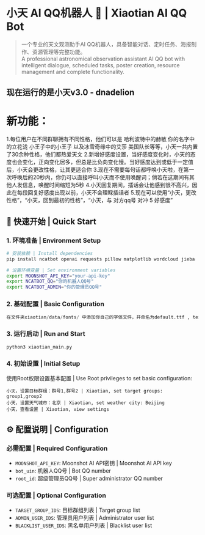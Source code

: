 # 小天 AI QQ机器人 🤖 | Xiaotian AI QQ Bot

> 一个专业的天文观测助手AI QQ机器人，具备智能对话、定时任务、海报制作、资源管理等完整功能。  
> A professional astronomical observation assistant AI QQ bot with intelligent dialogue, scheduled tasks, poster creation, resource management and complete functionality.


## 现在运行的是小天v3.0 - dnadelion 
# 新功能：
1.每位用户在不同群聊拥有不同性格，他们可以是 哈利波特中的赫敏  你的名字中的立花泷 小王子中的小王子 以及冰雪奇缘中的艾莎 美国队长等等，小天一共内置了30余种性格，他们都热爱天文
2.新增好感度设置，当好感度变化时，小天的态度也会变化，正向变化居多，但总是比负向变化慢。当好感度达到或低于一定值后，小天会更改性格，让其更适合你
3.现在不需要每句话都呼唤小天啦，在第一次呼唤后的20秒内，你仍可以直接呼叫小天而不使用唤醒词；倘若在这期间有其他人发信息，唤醒时间缩短为5秒
4.小天回复期间，插话会让他感到很不高兴，因此在每段回复好感度出现以前，小天不会理睬插话者
5.现在可以使用“小天，更改性格”，“小天，回到最初的性格”，“小天，与 对方qq号 对冲 5 好感度”
## 🚀 快速开始 | Quick Start

### 1. 环境准备 | Environment Setup
```bash
# 安装依赖 | Install dependencies
pip install ncatbot openai requests pillow matplotlib wordcloud jieba

# 设置环境变量 | Set environment variables
export MOONSHOT_API_KEY="your-api-key"
export NCATBOT_QQ="你的机器人QQ号"
export NCATBOT_ADMIN="你的管理员QQ号"
```

### 2. 基础配置 | Basic Configuration
```python
在文件夹xiaotian/data/fonts/ 中添加你自己的字体文件，并命名为default.ttf , text.TTF , art.TTF , ciyun.TTF
```


### 3. 运行启动 | Run and Start
```bash
python3 xiaotian_main.py
```

### 4. 初始设置 | Initial Setup
使用Root权限设置基本配置 | Use Root privileges to set basic configuration:
```
小天，设置目标群组：群号1,群号2 | Xiaotian, set target groups: group1,group2
小天，设置天气城市：北京 | Xiaotian, set weather city: Beijing  
小天，查看设置 | Xiaotian, view settings
```

## ⚙️ 配置说明 | Configuration

### 必需配置 | Required Configuration
- `MOONSHOT_API_KEY`: Moonshot AI API密钥 | Moonshot AI API key
- `bot_uin`: 机器人QQ号 | Bot QQ number
- `root_id`: 超级管理员QQ号 | Super administrator QQ number

### 可选配置 | Optional Configuration
- `TARGET_GROUP_IDS`: 目标群组列表 | Target group list
- `ADMIN_USER_IDS`: 管理员用户列表 | Administrator user list
- `BLACKLIST_USER_IDS`: 黑名单用户列表 | Blacklist user list
